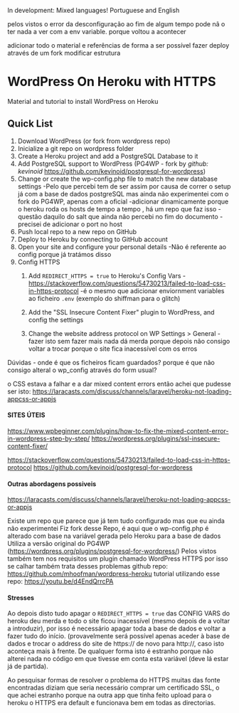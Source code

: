 In development: Mixed languages! Portuguese and English


pelos vistos o error da desconfiguração ao fim de algum tempo pode nã
o ter nada a ver com a env variable. porque voltou a acontecer


adicionar todo o material e referências de forma a ser possível fazer deploy através de um fork
modificar estrutura

# WordPress On Heroku with HTTPS
Material and tutorial to install WordPress on Heroku

## Quick List
1. Download WordPress (or fork from wordpress repo)
2. Inicialize a git repo on wordpress folder
3. Create a Heroku project and add a PostgreSQL Database to it
4. Add PostgreSQL support to WordPress (PG4WP - fork by *github: kevinoid* https://github.com/kevinoid/postgresql-for-wordpress)
5. Change or create the wp-config.php file to match the new database settings
  -Pelo que percebi tem de ser assim por causa de correr o setup já com a base de dados postgreSQL mas ainda não experimentei com o fork do PG4WP, apenas com a oficial
  -adicionar dinamicamente porque o heroku roda os hosts de tempo a tempo , há um repo que faz isso
  -questão daquilo do salt que ainda não percebi no fim do documento
  -precisei de adicionar o port no host
6. Push local repo to a new repo on GitHub
7. Deploy to Heroku by connecting to GitHub account
8. Open your site and configure your personal details
  -Não é referente ao config porque já tratámos disso
9. Config HTTPS
    1. Add `REDIRECT_HTTPS = true` to Heroku's Config Vars 
    -https://stackoverflow.com/questions/54730213/failed-to-load-css-in-https-protocol
    -é o mesmo que adicionar enviornment variables ao ficheiro `.env` (exemplo do shiffman para o glitch)
    2. Add the "SSL Insecure Content Fixer" plugin to WordPress, and config the settings
    
    3. Change the website address protocol on WP Settings > General
    -fazer isto sem fazer mais nada dá merda porque depois não consigo voltar a trocar porque o site fica inacessível com os erros




Dúvidas - 
onde é que os ficheiros ficam guardados? 
porque é que não consigo alteral o wp_config através do form usual?



o CSS estava a falhar e a dar mixed content errors então achei que pudesse ser isto: https://laracasts.com/discuss/channels/laravel/heroku-not-loading-appcss-or-appjs




#### SITES ÚTEIS

https://www.wpbeginner.com/plugins/how-to-fix-the-mixed-content-error-in-wordpress-step-by-step/
https://wordpress.org/plugins/ssl-insecure-content-fixer/

https://stackoverflow.com/questions/54730213/failed-to-load-css-in-https-protocol
https://github.com/kevinoid/postgresql-for-wordpress


#### Outras abordagens possiveis
https://laracasts.com/discuss/channels/laravel/heroku-not-loading-appcss-or-appjs


Existe um repo que parece que já tem tudo configurado mas que eu ainda não experimentei
Fiz fork desse Repo, é aqui que o wp-config.php é alterado com base na variável gerada pelo Heroku para a base de dados
Utiliza a versão original do PG4WP (https://wordpress.org/plugins/postgresql-for-wordpress/) 
Pelos vistos também tem nos requisitos um plugin chamado WordPress HTTPS por isso se calhar também trata desses problemas
github repo: https://github.com/mhoofman/wordpress-heroku
tutorial utilizando esse repo: https://youtu.be/d4EndQrrcPA



#### Stresses

Ao depois disto tudo apagar o `REDIRECT_HTTPS = true` das CONFIG VARS do heroku deu merda e todo o site ficou inacessível (mesmo depois de a voltar a introduzir), por isso é necessário apagar toda a base de dados e voltar a fazer tudo do início. (provavelmente será possível apenas aceder à base de dados e trocar o address do site de https:// de novo para http://, caso isto aconteça mais à frente. De qualquer forma isto é estranho porque não alterei nada no código em que tivesse em conta esta variável (deve lá estar já de partida).


Ao pesquisar formas de resolver o problema do HTTPS muitas das fonte encontradas diziam que seria necessário comprar um certificado SSL, o que achei estranho porque na outra app que tinha feito upload para o heroku o HTTPS era default e funcionava bem em todas as directorias. 
  
